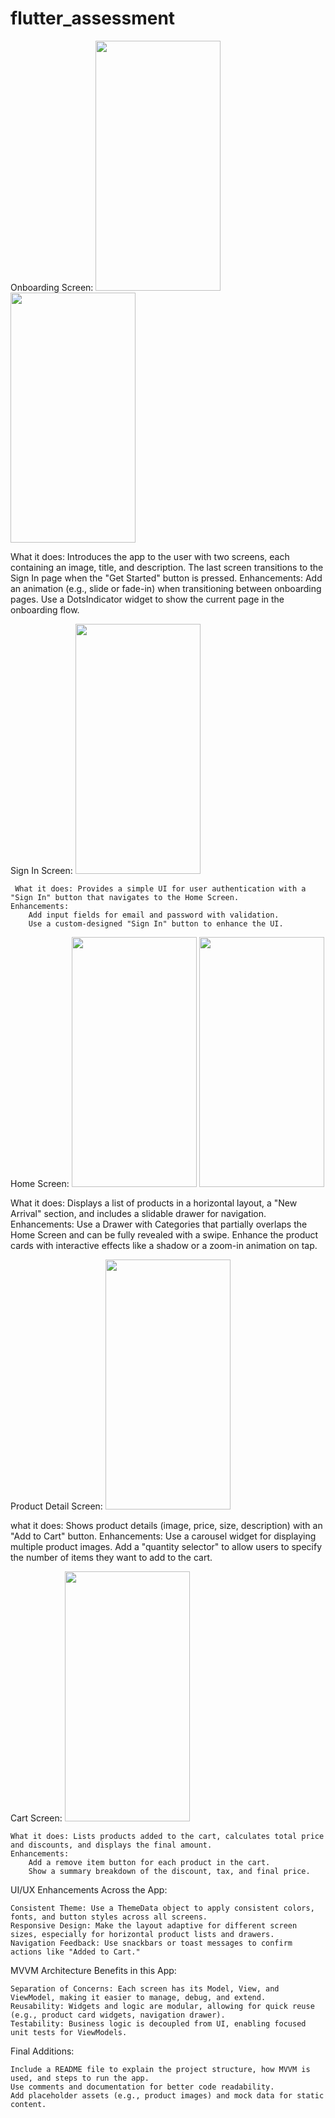 # flutter_assessment

Onboarding Screen:
<img src="https://github.com/user-attachments/assets/167fa0bf-b513-41d9-a821-82e7fedc67b5" width="200" height="400">
<img src="https://github.com/user-attachments/assets/63b42756-f91e-404a-a572-67950e650519" width="200" height="400">


 What it does: Introduces the app to the user with two screens, each containing an image, title, and description. The last screen transitions to the Sign In page when the "Get Started" button is pressed.
 Enhancements:  Add an animation (e.g., slide or fade-in) when transitioning between onboarding pages.
                   Use a DotsIndicator widget to show the current page in the onboarding flow.

Sign In Screen:
    <img src="https://github.com/user-attachments/assets/fe9a438f-2adb-46a2-baa0-6eea6bf91e48" width="200" height="400">

    
     What it does: Provides a simple UI for user authentication with a "Sign In" button that navigates to the Home Screen.
    Enhancements:
        Add input fields for email and password with validation.
        Use a custom-designed "Sign In" button to enhance the UI.

Home Screen:
  <img src="https://github.com/user-attachments/assets/d274e22a-f6c6-4e44-b022-a42d13ebb8de" width="200" height="400">
  <img src="https://github.com/user-attachments/assets/f04098b1-8093-421b-818d-8c9d9ed11b7e" width="200" height="400">

  
 
What it does: Displays a list of products in a horizontal layout, a "New Arrival" section, and includes a slidable drawer for navigation.
    Enhancements:
        Use a Drawer with Categories that partially overlaps the Home Screen and can be fully revealed with a swipe.
        Enhance the product cards with interactive effects like a shadow or a zoom-in animation on tap.

Product Detail Screen:
  <img src="https://github.com/user-attachments/assets/545857e1-e78b-4865-94c1-7dd129e34e63" width="200" height="400">

  

  what it does: Shows product details (image, price, size, description) with an "Add to Cart" button.
    Enhancements:
        Use a carousel widget for displaying multiple product images.
        Add a "quantity selector" to allow users to specify the number of items they want to add to the cart.

Cart Screen:
  <img src="https://github.com/user-attachments/assets/925d31ae-74e7-4d2a-9670-0f763b3c7049" width="200" height="400">


    What it does: Lists products added to the cart, calculates total price and discounts, and displays the final amount.
    Enhancements:
        Add a remove item button for each product in the cart.
        Show a summary breakdown of the discount, tax, and final price.

UI/UX Enhancements Across the App:

    Consistent Theme: Use a ThemeData object to apply consistent colors, fonts, and button styles across all screens.
    Responsive Design: Make the layout adaptive for different screen sizes, especially for horizontal product lists and drawers.
    Navigation Feedback: Use snackbars or toast messages to confirm actions like "Added to Cart."

MVVM Architecture Benefits in this App:

    Separation of Concerns: Each screen has its Model, View, and ViewModel, making it easier to manage, debug, and extend.
    Reusability: Widgets and logic are modular, allowing for quick reuse (e.g., product card widgets, navigation drawer).
    Testability: Business logic is decoupled from UI, enabling focused unit tests for ViewModels.

Final Additions:

    Include a README file to explain the project structure, how MVVM is used, and steps to run the app.
    Use comments and documentation for better code readability.
    Add placeholder assets (e.g., product images) and mock data for static content.
